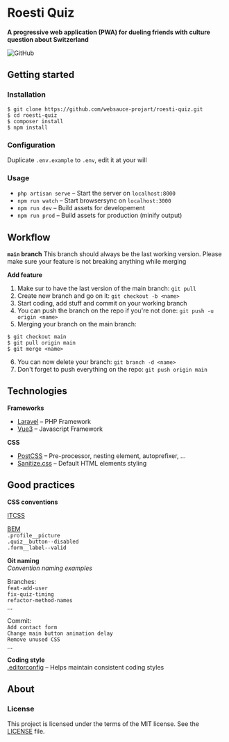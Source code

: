 # Roesti Quiz

**A progressive web application (PWA) for dueling friends with culture question about Switzerland**

![GitHub](https://img.shields.io/github/license/websauce-projart/roesti-quiz)

## Getting started

### Installation

```shell
$ git clone https://github.com/websauce-projart/roesti-quiz.git
$ cd roesti-quiz
$ composer install
$ npm install
```

### Configuration

Duplicate `.env.example` to `.env`, edit it at your will

### Usage

-   `php artisan serve` – Start the server on `localhost:8000`
-   `npm run watch` – Start browsersync on `localhost:3000`
-   `npm run dev` – Build assets for developement
-   `npm run prod` – Build assets for production (minify output)

## Workflow

**`main` branch**
This branch should always be the last working version. Please make sure your feature is not breaking anything while merging

**Add feature**

1. Make sur to have the last version of the main branch: `git pull`
2. Create new branch and go on it: `git checkout -b <name>`
3. Start coding, add stuff and commit on your working branch
4. You can push the branch on the repo if you're not done: `git push -u origin <name>`
5. Merging your branch on the main branch:

```shell
$ git checkout main
$ git pull origin main
$ git merge <name>
```

6. You can now delete your branch: `git branch -d <name>`
7. Don't forget to push everything on the repo: `git push origin main`

## Technologies

**Frameworks**

-   [Laravel](https://laravel.com/) – PHP Framework
-   [Vue3](https://vuejs.org/) – Javascript Framework

**CSS**

-   [PostCSS](https://postcss.org/) – Pre-processor, nesting element, autoprefixer, ...
-   [Sanitize.css](https://github.com/csstools/sanitize.css) – Default HTML elements styling

## Good practices

**CSS conventions**

[ITCSS](https://www.xfive.co/blog/itcss-scalable-maintainable-css-architecture/)

[BEM](http://getbem.com/introduction/)<br>
`.profile__picture`<br>
`.quiz__button--disabled`<br>
`.form__label--valid`

**Git naming**<br>
_Convention naming examples_

Branches:<br>
`feat-add-user`<br>
`fix-quiz-timing`<br>
`refactor-method-names`<br>
…

Commit:<br>
`Add contact form`<br>
`Change main button animation delay`<br>
`Remove unused CSS`<br>
…

**Coding style**<br>
[.editorconfig](https://editorconfig.org/) – Helps maintain consistent coding styles

## About

### License

This project is licensed under the terms of the MIT license. See the [LICENSE](LICENSE) file.
